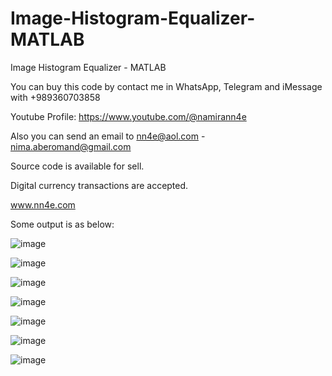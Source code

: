 # Image-Histogram-Equalizer-MATLAB
Image Histogram Equalizer - MATLAB

You can buy this code by contact me in WhatsApp, Telegram and iMessage with +989360703858

Youtube Profile: https://www.youtube.com/@namirann4e

Also you can send an email to nn4e@aol.com - nima.aberomand@gmail.com

Source code is available for sell.

Digital currency transactions are accepted.

www.nn4e.com

Some output is as below:

![image](https://github.com/user-attachments/assets/d10a2642-0fe8-4c34-b02c-abe4df79b168)

![image](https://github.com/user-attachments/assets/ca5ef613-e9b9-4d0a-986a-4df4cc6e33d9)

![image](https://github.com/user-attachments/assets/450c22a3-4e67-4a7c-abc2-8ff98d206aa9)

![image](https://github.com/user-attachments/assets/90a015a7-a2a9-4f86-be74-ef538d750419)

![image](https://github.com/user-attachments/assets/75c8462c-9736-49dc-a149-57e752a89159)

![image](https://github.com/user-attachments/assets/02977656-a7fb-4175-8c4f-eacb29334af9)

![image](https://github.com/user-attachments/assets/cf32cdaf-475a-420c-8b7e-709312132b9a)
